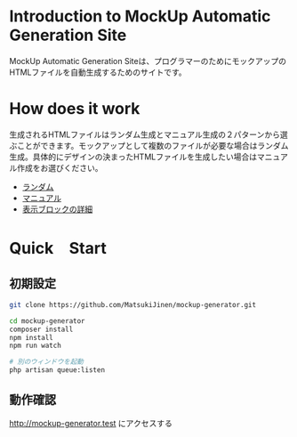 # Introduction to MockUp Automatic Generation Site
MockUp Automatic Generation Siteは、プログラマーのためにモックアップのHTMLファイルを自動生成するためのサイトです。

# How does it work
生成されるHTMLファイルはランダム生成とマニュアル生成の２パターンから選ぶことができます。モックアップとして複数のファイルが必要な場合はランダム生成。具体的にデザインの決まったHTMLファイルを生成したい場合はマニュアル作成をお選びください。

- [ランダム](/random)
- [マニュアル](/manual)
- [表示ブロックの詳細](/block)

# Quick　Start

## 初期設定

```bash
git clone https://github.com/MatsukiJinen/mockup-generator.git

cd mockup-generator
composer install
npm install
npm run watch

# 別のウィンドウを起動
php artisan queue:listen
```

## 動作確認

http://mockup-generator.test
にアクセスする


